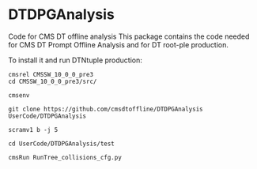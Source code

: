# DTDPGAnalysis
Code for CMS DT offline analysis
This package contains the code needed for CMS DT Prompt Offline Analysis and for DT root-ple production.

To install it and run DTNtuple production:

```
cmsrel CMSSW_10_0_0_pre3
cd CMSSW_10_0_0_pre3/src/

cmsenv

git clone https://github.com/cmsdtoffline/DTDPGAnalysis UserCode/DTDPGAnalysis

scramv1 b -j 5

cd UserCode/DTDPGAnalysis/test

cmsRun RunTree_collisions_cfg.py 

```

